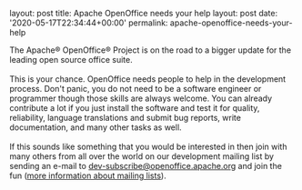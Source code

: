 layout: post
title: Apache OpenOffice needs your help
layout: post
date: '2020-05-17T22:34:44+00:00'
permalink: apache-openoffice-needs-your-help

<p>The Apache® OpenOffice® Project is on the road to a bigger update for 
the leading open source office suite.
<br>
<br>This is your chance. OpenOffice needs people to help in the development 
process. Don't panic, you do not need to be a software engineer or 
programmer though those skills are always welcome. You can already 
contribute a lot if you just install the software and test it for 
quality, reliability, language translations and submit bug reports, 
write documentation, and many other tasks as well.
<br>
<br>If this sounds like something that you would be interested in then join 
with many others from all over the world on our development mailing list 
by sending an e-mail to <a class="moz-txt-link-rfc2396E" href="mailto:dev-subscribe@openoffice.apache.org">dev-subscribe@openoffice.apache.org</a> and join the fun (<a href="https://openoffice.apache.org/mailing-lists.html" target="_blank">more information about mailing lists</a>).
</p>
